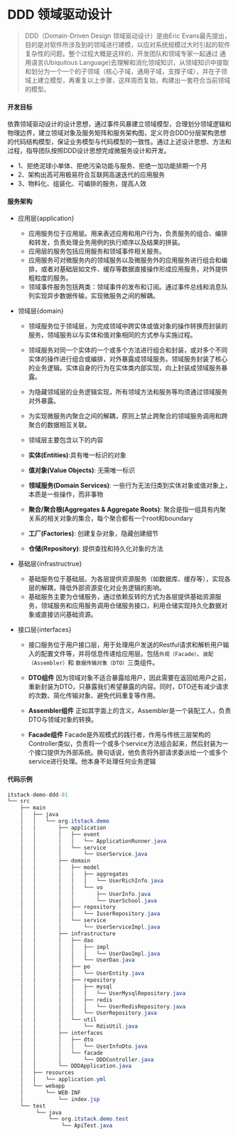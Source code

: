 # DDD 领域驱动设计

> DDD（Domain-Driven Design 领域驱动设计）是由Eric Evans最先提出，目的是对软件所涉及到的领域进行建模，以应对系统规模过大时引起的软件复杂性的问题。整个过程大概是这样的，开发团队和领域专家一起通过 通用语言(Ubiquitous Language)去理解和消化领域知识，从领域知识中提取和划分为一个一个的子领域（核心子域，通用子域，支撑子域），并在子领域上建立模型，再重复以上步骤，这样周而复始，构建出一套符合当前领域的模型。

#### 开发目标

依靠领域驱动设计的设计思想，通过事件风暴建立领域模型，合理划分领域逻辑和物理边界，建立领域对象及服务矩阵和服务架构图，定义符合DDD分层架构思想的代码结构模型，保证业务模型与代码模型的一致性。通过上述设计思想、方法和过程，指导团队按照DDD设计思想完成微服务设计和开发。

* 1、拒绝泥球小单体、拒绝污染功能与服务、拒绝一加功能排期一个月
* 2、架构出高可用极易符合互联网高速迭代的应用服务
* 3、物料化、组装化、可编排的服务，提高人效

#### 服务架构

* 应用层{application}

  * 应用服务位于应用层。用来表述应用和用户行为，负责服务的组合、编排和转发，负责处理业务用例的执行顺序以及结果的拼装。
  * 应用层的服务包括应用服务和领域事件相关服务。
  * 应用服务可对微服务内的领域服务以及微服务外的应用服务进行组合和编排，或者对基础层如文件、缓存等数据直接操作形成应用服务，对外提供粗粒度的服务。
  * 领域事件服务包括两类：领域事件的发布和订阅。通过事件总线和消息队列实现异步数据传输，实现微服务之间的解耦。



* 领域层{domain}

  * 领域服务位于领域层，为完成领域中跨实体或值对象的操作转换而封装的服务，领域服务以与实体和值对象相同的方式参与实施过程。
  * 领域服务对同一个实体的一个或多个方法进行组合和封装，或对多个不同实体的操作进行组合或编排，对外暴露成领域服务。领域服务封装了核心的业务逻辑。实体自身的行为在实体类内部实现，向上封装成领域服务暴露。
  * 为隐藏领域层的业务逻辑实现，所有领域方法和服务等均须通过领域服务对外暴露。
  * 为实现微服务内聚合之间的解耦，原则上禁止跨聚合的领域服务调用和跨聚合的数据相互关联。
  
  * 领域层主要包含以下的内容

  *  **实体(Entities)**:具有唯一标识的对象
  * **值对象(Value Objects)**: 无需唯一标识
  *  **领域服务(Domain Services)**: 一些行为无法归类到实体对象或值对象上，本质是一些操作，而非事物
  *  **聚合/聚合根(Aggregates & Aggregate Roots)**: 聚合是指一组具有内聚关系的相关对象的集合，每个聚合都有一个root和boundary
  *  **工厂(Factories)**: 创建复杂对象，隐藏创建细节
  * **仓储(Repository)**: 提供查找和持久化对象的方法


* 基础层{infrastructrue}

  * 基础服务位于基础层。为各层提供资源服务（如数据库、缓存等），实现各层的解耦，降低外部资源变化对业务逻辑的影响。
  * 基础服务主要为仓储服务，通过依赖反转的方式为各层提供基础资源服务，领域服务和应用服务调用仓储服务接口，利用仓储实现持久化数据对象或直接访问基础资源。



* 接口层{interfaces}

  * 接口服务位于用户接口层，用于处理用户发送的Restful请求和解析用户输入的配置文件等，并将信息传递给应用层。包括`外观（Facade）`、`装配（Assembler）`和 `数据传输对象（DTO）`三类组件。
  
  * **DTO组件**
因为领域对象不适合暴露给用户，因此需要在返回给用户之前，重新封装为DTO，只暴露我们希望暴露的内容。同时，DTO还有减少请求的次数、简化传输对象、避免代码重复等作用。
  * **Assembler组件**
正如其字面上的含义，Assembler是一个装配工人，负责DTO与领域对象的转换。
  * **Facade组件**
Facade是外观模式的践行者，作用与传统三层架构的Controller类似，负责将一个或多个service方法组合起来，然后封装为一个接口提供为外部系统。换句话说，他负责将外部请求委派给一个或多个service进行处理。他本身不处理任何业务逻辑


#### 代码示例

```java
itstack-demo-ddd-01
└── src
    ├── main
    │   ├── java
    │   │   └── org.itstack.demo
    │   │       ├── application
    │   │       │	├── event
    │   │       │	│   └── ApplicationRunner.java	
    │   │       │	└── service
    │   │       │	    └── UserService.java	
    │   │       ├── domain
    │   │       │	├── model
    │   │       │	│   ├── aggregates
    │   │       │	│   │   └── UserRichInfo.java	
    │   │       │	│   └── vo
    │   │       │	│       ├── UserInfo.java	
    │   │       │	│       └── UserSchool.java	
    │   │       │	├── repository
    │   │       │	│   └── IuserRepository.java	
    │   │       │	└── service
    │   │       │	    └── UserServiceImpl.java	
    │   │       ├── infrastructure
    │   │       │	├── dao
    │   │       │	│   ├── impl
    │   │       │	│   │   └── UserDaoImpl.java	
    │   │       │	│   └── UserDao.java	
    │   │       │	├── po
    │   │       │	│   └── UserEntity.java	
    │   │       │	├── repository
    │   │       │	│   ├── mysql
    │   │       │	│   │   └── UserMysqlRepository.java
    │   │       │	│   ├── redis
    │   │       │	│   │   └── UserRedisRepository.java		
    │   │       │	│   └── UserRepository.java	
    │   │       │	└── util
    │   │       │	    └── RdisUtil.java
    │   │       ├── interfaces
    │   │       │	├── dto
    │   │       │	│	└── UserInfoDto.java	
    │   │       │	└── facade
    │   │       │		└── DDDController.java
    │   │       └── DDDApplication.java
    │   ├── resources	
    │   │   └── application.yml
    │   └── webapp	
    │       └── WEB-INF
    │        	└── index.jsp	
    └── test
         └── java
             └── org.itstack.demo.test
                 └── ApiTest.java

```
